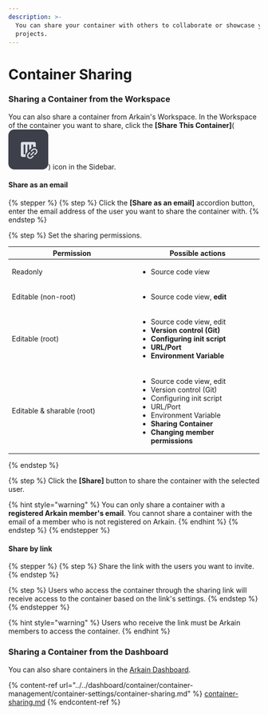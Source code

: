 ```yaml
---
description: >-
  You can share your container with others to collaborate or showcase your
  projects.
---
```


# Container Sharing

### Sharing a Container from the Workspace <a href="#sharing-a-container-from-the-workspace" id="sharing-a-container-from-the-workspace"></a>

You can also share a container from Arkain's Workspace. In the Workspace of the container you want to share, click the **\[Share This Container]**(<img src="../../../.gitbook/assets/ActivityBar-item-8 (1).png" alt="" data-size="line">) icon in the Sidebar.

#### **Share as an email**

{% stepper %}
{% step %}
Click the **\[Share as an email]** accordion button, enter the email address of the user you want to share the container with.
{% endstep %}

{% step %}
Set the sharing permissions.

<table><thead><tr><th width="241">Permission</th><th>Possible actions</th></tr></thead><tbody><tr><td>Readonly</td><td><ul><li>Source code view</li></ul></td></tr><tr><td>Editable (non-root)</td><td><ul><li>Source code view, <strong>edit</strong></li></ul></td></tr><tr><td>Editable (root)</td><td><ul><li>Source code view, edit</li><li><strong>Version control (Git)</strong></li><li><strong>Configuring init script</strong></li><li><strong>URL/Port</strong></li><li><strong>Environment Variable</strong></li></ul></td></tr><tr><td>Editable &#x26; sharable (root)</td><td><ul><li>Source code view, edit</li><li>Version control (Git)</li><li>Configuring init script</li><li>URL/Port</li><li>Environment Variable</li><li><strong>Sharing Container</strong></li><li><strong>Changing member permissions</strong></li></ul></td></tr></tbody></table>
{% endstep %}

{% step %}
Click the **\[Share]** button to share the container with the selected user.

{% hint style="warning" %}
You can only share a container with a **registered Arkain member's email**. You cannot share a container with the email of a member who is not registered on Arkain.
{% endhint %}
{% endstep %}
{% endstepper %}

#### **Share by link**

{% stepper %}
{% step %}
Share the link with the users you want to invite.
{% endstep %}

{% step %}
Users who access the container through the sharing link will receive access to the container based on the link's settings.
{% endstep %}
{% endstepper %}

{% hint style="warning" %}
Users who receive the link must be Arkain members to access the container.
{% endhint %}

### Sharing a Container from the Dashboard <a href="#sharing-a-container-from-the-workspace" id="sharing-a-container-from-the-workspace"></a>

You can also share containers in the [Arkain Dashboard](https://arkain.io/my/dashboard).

{% content-ref url="../../dashboard/container/container-management/container-settings/container-sharing.md" %}
[container-sharing.md](../../dashboard/container/container-management/container-settings/container-sharing.md)
{% endcontent-ref %}
